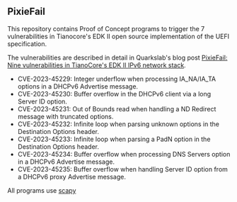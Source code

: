 ## PixieFail

This repository contains Proof of Concept programs to trigger the 7 vulnerabilities in Tianocore's EDK II open source implementation of the UEFI specification.

The vulnerabilities are described in detail in Quarkslab's blog post [PixieFail: Nine vulnerabilities in TianoCore's EDK II IPv6 network stack](https://blog.quarkslab.com/pixiefail-nine-vulnerabilities-in-tianocores-edk-ii-ipv6-network-stack.html).

- CVE-2023-45229: Integer underflow when processing IA_NA/IA_TA options in a DHCPv6 Advertise message.  
- CVE-2023-45230: Buffer overflow in the DHCPv6 client via a long Server ID option.  
- CVE-2023-45231: Out of Bounds read when handling a ND Redirect message with truncated options.  
- CVE-2023-45232: Infinite loop when parsing unknown options in the Destination Options header.  
- CVE-2023-45233: Infinite loop when parsing a PadN option in the Destination Options header.  
- CVE-2023-45234: Buffer overflow when processing DNS Servers option in a DHCPv6 Advertise message.  
- CVE-2023-45235: Buffer overflow when handling Server ID option from a DHCPv6 proxy Advertise message.  

All programs use [scapy](https://scapy.readthedocs.io/en/latest/installation.html)